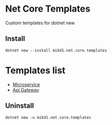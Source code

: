 # Net Core Templates

Custom templates for dotnet new

## Install

```
dotnet new --install mikd1.net.core.templates
```

# Templates list

* [Microservice](templates/Microservice/README.md)
* [Api Gateway](templates/ApiGateway/README.md)

## Uninstall

```
dotnet new -u mikd1.net.core.templates
```
